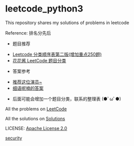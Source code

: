 # leetcode_python3
This repository shares my solutions of problems in leetcode 

Reference: 排名分先后
* 题目推荐
- [Leetcode 分类顺序表第二版(增加重点250题)](https://cspiration.com/leetcodeClassification#10301)
- [花花酱 LeetCode 题目分类 ](https://docs.google.com/spreadsheets/d/1SbpY-04Cz8EWw3A_LBUmDEXKUMO31DBjfeMoA0dlfIA/edit?usp=sharing)

* 答案参考
- [推荐这位演员~](https://buptwc.com/archives/page/19/)
- [细语呢喃的答案](https://www.hrwhisper.me/leetcode-algorithm-solution/)

* 后面可能会增加一个题目分类，联系的整理表 (●ﾟωﾟ●)

All the problems on [LeetCode](https://leetcode.com/problemset/all/)  

All the solutions on [Solutions](https://github.com/Jian-Chueng/leetcode_python3/tree/master/Solutions)

LICENSE: [Apache License 2.0](https://github.com/Jian-Chueng/leetcode_python3/blob/master/LICENSE)

[security](https://github.com/Jian-Chueng/leetcode_python3/blob/master/SECURITY.md)
